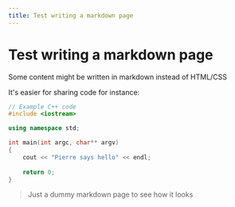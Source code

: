 ```yaml
---
title: Test writing a markdown page
---
```


# Test writing a markdown page

Some content might be written in markdown instead of HTML/CSS

It's easier for sharing code for instance:
```c++
// Example C++ code
#include <iostream>

using namespace std;

int main(int argc, char** argv)
{
    cout << "Pierre says hello" << endl;
  
    return 0;
}
```

> Just a dummy markdown page to see how it looks

